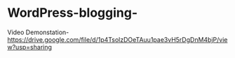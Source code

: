 # WordPress-blogging-

Video Demonstation-https://drive.google.com/file/d/1p4TsolzDOeTAuu1pae3vH5rDgDnM4bjP/view?usp=sharing

